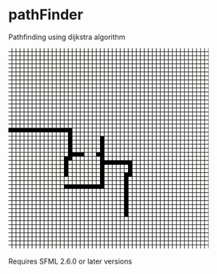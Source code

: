 # pathFinder
Pathfinding using dijkstra algorithm

<img src="/assets/pf.gif" width="400" height="400">

Requires SFML 2.6.0 or later versions

